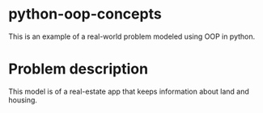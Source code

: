 # python-oop-concepts
This is an example of a real-world problem modeled using OOP in python. 

# Problem description
This model is of a real-estate app that keeps information about land and housing. 
